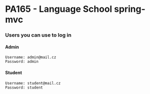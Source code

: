 # PA165 - Language School spring-mvc

### Users you can use to log in
#### Admin
```
Username: admin@mail.cz
Password: admin
```
#### Student
```
Username: student@mail.cz
Password: student
```



